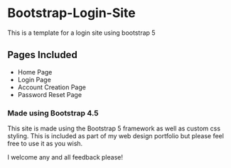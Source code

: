 # Bootstrap-Login-Site
This is a template for a login site using bootstrap 5

## Pages Included
- Home Page
- Login Page
- Account Creation Page
- Password Reset Page

### Made using Bootstrap 4.5
This site is made using the Bootstrap 5 framework as well as custom css styling. This is included as part of my web design portfolio but please feel free to use it as you wish.

I welcome any and all feedback please!
